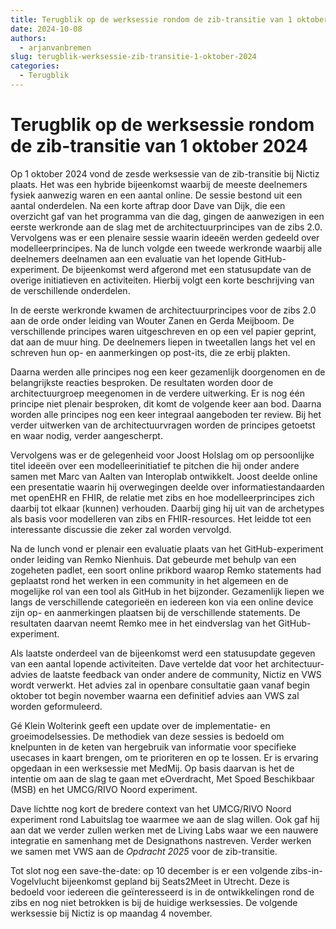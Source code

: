 ```yaml
---
title: Terugblik op de werksessie rondom de zib-transitie van 1 oktober 2024
date: 2024-10-08
authors:
  - arjanvanbremen
slug: terugblik-werksessie-zib-transitie-1-oktober-2024
categories:
  - Terugblik
---
```


# Terugblik op de werksessie rondom de zib-transitie van 1 oktober 2024

Op 1 oktober 2024 vond de zesde werksessie van de zib-transitie bij Nictiz plaats. Het was een hybride bijeenkomst
waarbij de meeste deelnemers fysiek aanwezig waren en een aantal online. De sessie bestond uit een aantal onderdelen. Na
een korte aftrap door Dave van Dijk, die een overzicht gaf van het programma van die dag, gingen de aanwezigen in een
eerste werkronde aan de slag met de architectuurprincipes van de zibs 2.0. Vervolgens was er een plenaire sessie waarin
ideeën werden gedeeld over modelleerprincipes. Na de lunch volgde een tweede werkronde waarbij alle deelnemers deelnamen
aan een evaluatie van het lopende GitHub-experiment. De bijeenkomst werd afgerond met een statusupdate van de overige
initiatieven en activiteiten. Hierbij volgt een korte beschrijving van de verschillende onderdelen.

<!-- more -->

In de eerste werkronde kwamen de architectuurprincipes voor de zibs 2.0 aan de orde onder leiding van Wouter Zanen en
Gerda Meijboom. De verschillende principes waren uitgeschreven en op een vel papier geprint, dat aan de muur hing. De
deelnemers liepen in tweetallen langs het vel en schreven hun op- en aanmerkingen op post-its, die ze erbij plakten.

Daarna werden alle principes nog een keer gezamenlijk doorgenomen en de belangrijkste reacties besproken. De resultaten
worden door de architectuurgroep meegenomen in de verdere uitwerking. Er is nog één principe niet plenair besproken, dit
komt de volgende keer aan bod. Daarna worden alle principes nog een keer integraal aangeboden ter review. Bij het verder
uitwerken van de architectuurvragen worden de principes getoetst en waar nodig, verder aangescherpt.

Vervolgens was er de gelegenheid voor Joost Holslag om op persoonlijke titel ideeën over een modelleerinitiatief te
pitchen die hij onder andere samen met Marc van Aalten van Interoplab ontwikkelt. Joost deelde online een presentatie
waarin hij overwegingen deelde over informatiestandaarden met openEHR en FHIR, de relatie met zibs en hoe
modelleerprincipes zich daarbij tot elkaar (kunnen) verhouden. Daarbij ging hij uit van de archetypes als basis voor
modelleren van zibs en FHIR-resources. Het leidde tot een interessante discussie die zeker zal worden vervolgd. 

Na de lunch vond er plenair een evaluatie plaats van het GitHub-experiment onder leiding van Remko Nienhuis. Dat
gebeurde met behulp van een zogeheten padlet, een soort online prikbord waarop Remko statements had geplaatst rond het
werken in een community in het algemeen en de mogelijke rol van een tool als GitHub in het bijzonder. Gezamenlijk liepen
we langs de verschillende categorieën en iedereen kon via een online device zijn op- en aanmerkingen plaatsen bij de
verschillende statements. De resultaten daarvan neemt Remko mee in het eindverslag van het GitHub-experiment.

Als laatste onderdeel van de bijeenkomst werd een statusupdate gegeven van een aantal lopende activiteiten. Dave
vertelde dat voor het architectuur-advies de laatste feedback van onder andere de community, Nictiz en VWS wordt
verwerkt. Het advies zal in openbare consultatie gaan vanaf begin oktober tot begin november waarna een definitief
advies aan VWS zal worden geformuleerd.

Gé Klein Wolterink geeft een update over de implementatie- en groeimodelsessies. De methodiek van deze sessies is
bedoeld om knelpunten in de keten van hergebruik van informatie voor specifieke usecases in kaart brengen, om te
prioriteren en op te lossen. Er is ervaring opgedaan in een werksessie met MedMij. Op basis daarvan is het de intentie
om aan de slag te gaan met eOverdracht, Met Spoed Beschikbaar (MSB) en het UMCG/RIVO Noord experiment.

Dave lichtte nog kort de bredere context van het UMCG/RIVO Noord experiment rond Labuitslag toe waarmee we aan de slag
willen. Ook gaf hij aan dat we verder zullen werken met de Living Labs waar we een nauwere integratie en samenhang met
de Designathons nastreven. Verder werken we samen met VWS aan de *Opdracht 2025* voor de zib-transitie.

Tot slot nog een save-the-date: op 10 december is er een volgende zibs-in-Vogelvlucht bijeenkomst gepland bij Seats2Meet
in Utrecht. Deze is bedoeld voor iedereen die geïnteresseerd is in de ontwikkelingen rond de zibs en nog niet betrokken
is bij de huidige werksessies. De volgende werksessie bij Nictiz is op maandag 4 november.